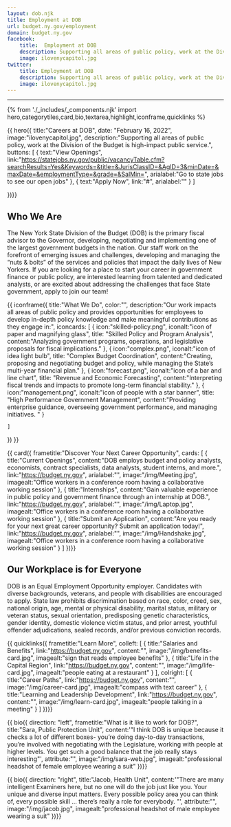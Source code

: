 ```yaml
---
layout: dob.njk
title: Employment at DOB
url: budget.ny.gov/employment
domain: budget.ny.gov
facebook:
    title:  Employment at DOB
    description: Supporting all areas of public policy, work at the Division of the Budget is high-impact public service
    image: ilovenycapitol.jpg
twitter:
    title: Employment at DOB
    description: Supporting all areas of public policy, work at the Division of the Budget is high-impact public service
    image: ilovenycapitol.jpg
---
```

---
{% from './_includes/_components.njk' import hero,categorytiles,card,bio,textarea,highlight,iconframe,quicklinks  %}
                   
{{ hero({ 
    title:"Careers at DOB",
    date: "February 16, 2022",
    image:"ilovenycapitol.jpg",
    description:"Supporting all areas of public policy, work at the Division of the Budget is high-impact public service.",
    buttons: [
        {
            text:"View Openings",
            link:"https://statejobs.ny.gov/public/vacancyTable.cfm?searchResults=Yes&Keywords=&title=&JurisClassID=&AgID=3&minDate=&maxDate=&employmentType=&grade=&SalMin=",
            arialabel:"Go to state jobs to see our open jobs"
        },
        {
            text:"Apply Now",
            link:"#",
            arialabel:""
        }
    ]

})}}

<section class="nysds-textarea my-14 w-11/12 max-w-7xl flex flex-col justify-center m-auto">
<!-- frame heading -->
<h2 class="nysds-text-36 font-extrabold text-center mb-4 w-full text-black">Who We Are</h2>
<p>The New York State Division of the Budget (DOB) is the primary fiscal advisor to the Governor, developing, negotiating and implementing one of the largest government budgets in the nation. Our staff work on the forefront of emerging issues and challenges, developing and managing the “nuts & bolts” of the services and policies that impact the daily lives of New Yorkers. If you are looking for a place to start your career in government finance or public policy, are interested learning from talented and dedicated analysts, or are excited about addressing the challenges that face State government, apply to join our team!</p>
</section>

{{ iconframe({
    title:"What We Do",
    color:"",
    description:"Our work impacts all areas of public policy and provides opportunities for employees to develop in-depth policy knowledge and make meaningful contributions as they engage in:",
    iconcards: [
        {
            icon:"skilled-policy.png",
            iconalt:"icon of paper and magnifying glass",
            title: "Skilled Policy and Program Analysis",
            content:"Analyzing government programs, operations, and legislative proposals for fiscal implications."
        },
        {
            icon:"complex.png",
            iconalt:"icon of idea light bulb",
            title: "Complex Budget Coordination",
            content:"Creating, proposing and negotiating budget and policy, while managing the
State’s multi-year financial plan."
        },
        {
            icon:"forecast.png",
            iconalt:"icon of a bar and line chart",
            title: "Revenue and Economic Forecasting",
            content:"Interpreting fiscal trends and impacts to promote long-term financial stability."
        },
        {
            icon:"management.png",
            iconalt:"icon of people with a star banner",
            title: "High Performance Government Management",
            content:"Providing enterprise guidance, overseeing government performance, and managing initiatives.  "
        }

    ]
})
}}






{{ card({ 
    frametitle:"Discover Your Next Career Opportunity",
    cards: [
        {
           title:"Current Openings",
           content:"DOB employs budget and policy analysts, economists, contract specialists, data analysts, student interns, and more.",
           link:"https://budget.ny.gov",
           arialabel:"",
           image:"/img/Meeting.jpg",
           imagealt:"Office workers in a conference room having a collaborative working session"
        },
        {
           title:"Internships",
           content:"Gain valuable experience in public policy and government finance through an internship at DOB.",
           link:"https://budget.ny.gov",
           arialabel:"",
           image:"/img/Laptop.jpg",
           imagealt:"Office workers in a conference room having a collaborative working session"
        },
        {
           title:"Submit an Application",
           content:"Are you ready for your next great career opportunity? Submit an application today!",
           link:"https://budget.ny.gov",
           arialabel:"",
           image:"/img/Handshake.jpg",
           imagealt:"Office workers in a conference room having a collaborative working session"
        }
    ]
})}}


<section class="nysds-textarea my-14 w-11/12 max-w-7xl flex flex-col justify-center m-auto">
<!-- frame heading -->
<h2 class="nysds-text-36 font-extrabold text-center mb-4 w-full text-black">Our Workplace is for Everyone</h2>
<p>DOB is an Equal Employment Opportunity employer. Candidates with diverse backgrounds, veterans, and people with disabilities are encouraged to apply. State law prohibits discrimination based on race, color, creed, sex, national origin, age, mental or physical disability, marital status, military or veteran status, sexual orientation, predisposing genetic characteristics, gender identity, domestic violence victim status, and prior arrest, youthful offender adjudications, sealed records, and/or previous conviction records.</p>
</section>





{{ quicklinks({ 
    frametitle:"Learn More",
    colleft: [
        {
            title:"Salaries and Benefits",
            link:"https://budget.ny.gov",
            content:"",
            image:"/img/benefits-card.jpg",
            imagealt:"sign that reads employee benefits"
        },
        {
            title:"Life in the Capital Region",
            link:"https://budget.ny.gov",
            content:"",
            image:"/img/life-card.jpg",
            imagealt:"people eating at a restaurant"
        }
    ],
    colright: [
        {
            title:"Career Paths",
            link:"https://budget.ny.gov",
            content:"",
            image:"/img/career-card.jpg",
            imagealt:"compass with text career"
        },
        {
            title:"Learning and Leadership Development",
            link:"https://budget.ny.gov",
            content:"",
            image:"/img/learn-card.jpg",
            imagealt:"people talking in a meeting"
        }
    ]
})}}


{{ bio({
    direction: "left",
    frametitle:"What is it like to work for DOB?",
    title:"Sara, Public Protection Unit",
    content:'"I think DOB is unique because it checks a lot of different boxes- you’re doing day-to-day transactions, you’re involved with negotiating with the Legislature, working with people at higher levels. You get such a good balance that the job really stays interesting"',
    attribute:"",
    image:"/img/sara-web.jpg",
    imagealt:"professional headshot of female employee wearing a suit"
})}}

{{ bio({
    direction: "right",
    title:"Jacob, Health Unit",
    content:'"There are many intelligent Examiners here, but no one will do the job just like you. Your unique and diverse input matters. Every possible policy area you can think of, every possible skill … there’s really a role for everybody. "',
    attribute:"",
    image:"/img/jacob.jpg",
    imagealt:"professional headshot of male employee wearing a suit"
})}}